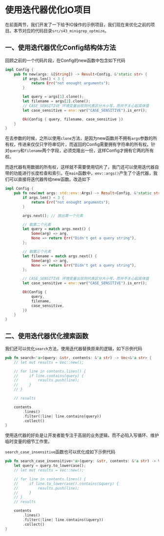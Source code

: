 # 使用迭代器优化IO项目

在前面两节，我们开发了一下给予IO操作的示例项目，我们现在来优化之前的项目。本节对应的代码目录`src/s43_minigrep_optmize`。

## 一、使用迭代器优化Config结构体方法

回顾之前的一个代码片段，在Config的new函数中包含如下代码

```Rust
impl Config {
    pub fn new(args: &[String]) -> Result<Config, &'static str> {
        if args.len() < 3 {
            return Err("not enought arguments");
        }

        let query = args[1].clone();
        let filename = args[2].clone();
        // CASE_SENSITIVE 环境变量出现则代表区分大小写，而并不关心起具体值
        let case_sensitive = env::var("CASE_SENSITIVE").is_err();

        Ok(Config { query, filename, case_sensitive })
    }
}
```

在去参数的时候，之所以使用`clone`方法，是因为new函数并不拥有`args`参数的所有权，传进来仅仅只字符串切片，而返回的Config需要拥有字符串的所有权。针对`query`和`filename`两个字段，必须克隆出一份，这样Config才拥有它两的所有权。

而迭代器有用数据的所有权，这样就不需要使用切片了，我门还可以使用迭代器自带的功能进行长度检查和索引。在`main`函数中，`env::args()`产生了个迭代器，我们可以直接将迭代器传给new函数。改造如下

```Rust
impl Config {
    pub fn new(mut args: std::env::Args) -> Result<Config, &'static str> {
        if args.len() < 3 {
            return Err("not enought arguments");
        }

        args.next(); // 放出第一个元素

        // 取第二个元素
        let query = match args.next() {
            Some(arg) => arg,
            None => return Err("Didn't get a query string"),
        };

        // 取第三个元素
        let filename = match args.next() {
            Some(arg) => arg,
            None => return Err("Didn't get a query string"),
        };

        // CASE_SENSITIVE 环境变量出现则代表区分大小写，而并不关心起具体值
        let case_sensitive = env::var("CASE_SENSITIVE").is_err();

        Ok(Config {
            query,
            filename,
            case_sensitive,
        })
    }
}
```

## 二、使用迭代器优化搜索函数

我们还可以优化`search`方法，使用迭代器替换原来的逻辑，如下示例代码

```Rust
pub fn search<'a>(query: &str, contents: &'a str) -> Vec<&'a str> {
    // let mut results = Vec::new();

    // for line in contents.lines() {
    //     if line.contains(query) {
    //         results.push(line);
    //     }
    // }

    // results

    contents
        .lines()
        .filter(|line| line.contains(query))
        .collect()
}
```

使用迭代器的好处是让开发者能专注于高层的业务逻辑，而不必陷入写循环、维护临时变量的细节工作里。

`search_case_insensitive`函数也可以优化成如下示例代码

```Rust
pub fn search_case_insensitive<'a>(query: &str, contents: &'a str) -> Vec<&'a str> {
    let query = query.to_lowercase();
    // let mut results = Vec::new();

    // for line in contents.lines() {
    //     if line.to_lowercase().contains(&query) {
    //         results.push(line);
    //     }
    // }
    // results

    contents
        .lines()
        .filter(|line| line.contains(&query))
        .collect()
}
```
